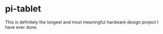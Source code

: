 # pi-tablet
This is definitely the longest and most meaningful hardware design project I have ever done.
